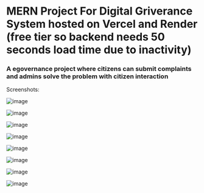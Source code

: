 # MERN Project For Digital Griverance System hosted on Vercel and Render (free tier so backend needs 50 seconds load time due to inactivity)
<h3>A egovernance project where citizens can submit complaints and admins solve the problem with citizen interaction</h3>

Screenshots:

![image](https://github.com/user-attachments/assets/be496c69-2c78-4b56-9f41-98242f7c7ff6)

![image](https://github.com/user-attachments/assets/ed21a731-b9b4-483e-a610-1bf6a89f1b99)

![image](https://github.com/user-attachments/assets/62bfb202-2c40-409d-8a3c-9c0cd9d517e7)

![image](https://github.com/user-attachments/assets/7df9c510-d035-4be6-b4a1-fcbf908561a3)

![image](https://github.com/user-attachments/assets/6edcb1f6-a418-4f21-8d6e-2ae9d278820f)

![image](https://github.com/user-attachments/assets/9d8d6df8-a6ac-41cd-a337-d3834307a540)

![image](https://github.com/user-attachments/assets/f7c6224d-8205-4e3f-93ed-e846b33be976)

![image](https://github.com/user-attachments/assets/d78b39fd-5085-4c59-b33e-ba3b676ac629)


